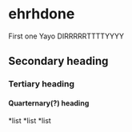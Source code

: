 # ehrhdone
First one
Yayo
DIRRRRRTTTTYYYY

## Secondary heading
### Tertiary heading
#### Quarternary(?) heading

*list
*list
*list

